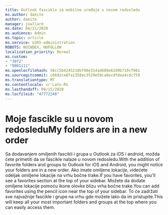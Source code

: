 ```yaml
---
title: Outlook fascikle za mobilne uređaje u novom redosledu
ms.author: daeite
author: daeite
manager: joallard
ms.date: 04/21/2020
ms.audience: Admin
ms.topic: article
ms.service: o365-administration
ROBOTS: NOINDEX, NOFOLLOW
localization_priority: Normal
ms.custom:
- "3072"
- "9001111"
ms.openlocfilehash: 58cc5b4245218bf98e314ad680e62d9b719cf981
ms.sourcegitcommit: c6692ce0fa1358ec3529e59ca0ecdfdea4cdc759
ms.translationtype: MT
ms.contentlocale: sr-Latn-RS
ms.lasthandoff: 09/15/2020
ms.locfileid: "47772240"
---
```

# <a name="my-folders-are-in-a-new-order"></a><span data-ttu-id="8fec5-102">Moje fascikle su u novom redosledu</span><span class="sxs-lookup"><span data-stu-id="8fec5-102">My folders are in a new order</span></span>

<span data-ttu-id="8fec5-103">Sa dodavanjem omiljenih fascikli i grupa u Outlook za iOS i android, možda ćete primetiti da se fascikle nalaze u novom redosledu.</span><span class="sxs-lookup"><span data-stu-id="8fec5-103">With the addition of favorite folders and groups to Outlook for iOS and Android, you might notice your folders are in a new order.</span></span> <span data-ttu-id="8fec5-104">Ako imate omiljene lokacije, videćete odeljak omiljene lokacije na vrhu bočne trake.</span><span class="sxs-lookup"><span data-stu-id="8fec5-104">If you have favorites, you'll see a favorites section at the top of your sidebar.</span></span> <span data-ttu-id="8fec5-105">Možete da dodate omiljene lokacije pomoću ikone olovke blizu vrha bočne trake.</span><span class="sxs-lookup"><span data-stu-id="8fec5-105">You can add favorites using the pencil icon near the top of your sidebar.</span></span> <span data-ttu-id="8fec5-106">To će zadržati sve najvažnije fascikle i grupe na vrhu gde možete lako da im pristupite.</span><span class="sxs-lookup"><span data-stu-id="8fec5-106">This will keep all your most important folders and groups at the top where you can easily access them.</span></span>